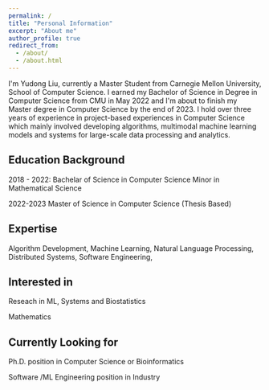 ```yaml
---
permalink: /
title: "Personal Information"
excerpt: "About me"
author_profile: true
redirect_from: 
  - /about/
  - /about.html
---
```


I'm Yudong Liu, currently a Master Student from Carnegie Mellon University, School of Computer Science. I earned my Bachelor of Science in Degree in Computer Science from CMU in May 2022 and I'm about to finish my Master degree in Computer Science by the end of 2023. I hold over three years of experience in project-based experiences in Computer Science which mainly involved developing algorithms, multimodal machine learning models and systems for large-scale data processing and analytics. 

Education Background
----
2018 - 2022:
Bachelar of Science in Computer Science
Minor in Mathematical Science

2022-2023
Master of Science in Computer Science (Thesis Based)

Expertise
----
Algorithm Development,
Machine Learning,
Natural Language Processing,
Distributed Systems,
Software Engineering,

Interested in 
----
Reseach in ML, Systems and Biostatistics

Mathematics

Currently Looking for 
----
Ph.D. position in Computer Science or Bioinformatics


Software /ML Engineering position in Industry
